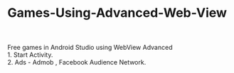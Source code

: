 # Games-Using-Advanced-Web-View
<br>
<br>
Free games in Android Studio using WebView Advanced<br>
1. Start Activity.<br>
2. Ads - Admob , Facebook Audience Network.<br>
